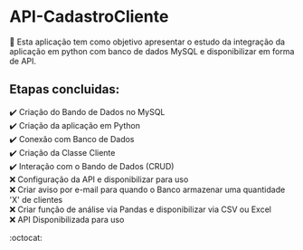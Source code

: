 # API-CadastroCliente 

:pushpin: Esta aplicação tem como objetivo apresentar o estudo da integração da aplicação em python com banco de dados MySQL e disponibilizar em forma de API.

## Etapas concluidas:

:heavy_check_mark: Criação do Bando de Dados no MySQL  
:heavy_check_mark: Criação da aplicação em Python  
  :heavy_check_mark: Conexão com Banco de Dados  
  :heavy_check_mark: Criação da Classe Cliente  
  :heavy_check_mark: Interação com o Bando de Dados (CRUD)  
  :x: Configuração da API e disponibilizar para uso  
  :x: Criar aviso por e-mail para quando o Banco armazenar uma quantidade 'X' de clientes  
  :x: Criar função de análise via Pandas e disponibilizar via CSV ou Excel  
:x: API Disponibilizada para uso  

:octocat:
